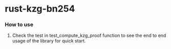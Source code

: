 # rust-kzg-bn254

### How to use
1. Check the test in test_compute_kzg_proof function to see the end to end usage of the library for quick start.